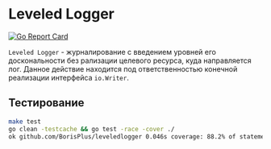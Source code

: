 # Leveled Logger

[![Go Report Card](https://goreportcard.com/badge/github.com/BorisPlus/leveledlogger)](https://goreportcard.com/report/github.com/BorisPlus/leveledlogger)

`Leveled Logger` - журналирование с введением уровней его доскональности без рализации целевого ресурса, куда направляется лог. Данное действие находится под ответственностью конечной реализации интерфейса `io.Writer`.

## Тестирование

```bash
make test
go clean -testcache && go test -race -cover ./
ok github.com/BorisPlus/leveledlogger 0.046s coverage: 88.2% of statements
```
